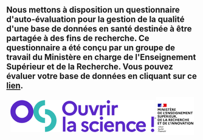 Nous mettons à disposition un questionnaire d'auto-évaluation pour la gestion de la qualité d'une base de données en santé destinée à être partagée à des fins de recherche. Ce questionnaire a été conçu par un groupe de travail du Ministère en charge de l'Enseignement Supérieur et de la Recherche. Vous pouvez évaluer votre base de données en cliquant sur ce [lien](https://rawcdn.githack.com/chupverse/QualiBDD/25c9cb98ffa3cd91237b9791d8fc04fe59123343/questionnaire.html).
---

<div align="center">
    <a href="https://www.ouvrirlascience.fr/accueil/" target="_blank" rel="noopener">
    <img src="Images/logo_ouvrir_science.png" alt="Logo ouvrir la science" class="photo photo-so" width="380" style="vertical-align: middle;">
  </a>
  <a href="https://www.enseignementsup-recherche.gouv.fr/fr" target="_blank" rel="noopener">
    <img src="Images/logo_MESRI.png" alt="Logo MESRI" class="photo photo-mesri" width="100" style="vertical-align: middle;">
  </a>
</div>